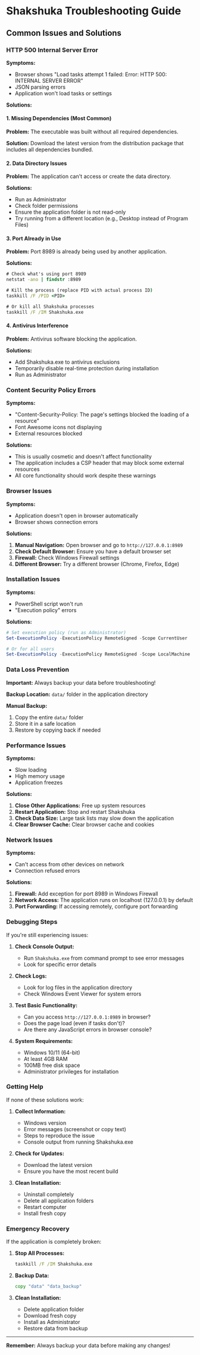 # Shakshuka Troubleshooting Guide

## Common Issues and Solutions

### HTTP 500 Internal Server Error

**Symptoms:**
- Browser shows "Load tasks attempt 1 failed: Error: HTTP 500: INTERNAL SERVER ERROR"
- JSON parsing errors
- Application won't load tasks or settings

**Solutions:**

#### 1. Missing Dependencies (Most Common)
**Problem:** The executable was built without all required dependencies.

**Solution:** Download the latest version from the distribution package that includes all dependencies bundled.

#### 2. Data Directory Issues
**Problem:** The application can't access or create the data directory.

**Solutions:**
- Run as Administrator
- Check folder permissions
- Ensure the application folder is not read-only
- Try running from a different location (e.g., Desktop instead of Program Files)

#### 3. Port Already in Use
**Problem:** Port 8989 is already being used by another application.

**Solutions:**
```cmd
# Check what's using port 8989
netstat -ano | findstr :8989

# Kill the process (replace PID with actual process ID)
taskkill /F /PID <PID>

# Or kill all Shakshuka processes
taskkill /F /IM Shakshuka.exe
```

#### 4. Antivirus Interference
**Problem:** Antivirus software blocking the application.

**Solutions:**
- Add Shakshuka.exe to antivirus exclusions
- Temporarily disable real-time protection during installation
- Run as Administrator

### Content Security Policy Errors

**Symptoms:**
- "Content-Security-Policy: The page's settings blocked the loading of a resource"
- Font Awesome icons not displaying
- External resources blocked

**Solutions:**
- This is usually cosmetic and doesn't affect functionality
- The application includes a CSP header that may block some external resources
- All core functionality should work despite these warnings

### Browser Issues

**Symptoms:**
- Application doesn't open in browser automatically
- Browser shows connection errors

**Solutions:**
1. **Manual Navigation:** Open browser and go to `http://127.0.0.1:8989`
2. **Check Default Browser:** Ensure you have a default browser set
3. **Firewall:** Check Windows Firewall settings
4. **Different Browser:** Try a different browser (Chrome, Firefox, Edge)

### Installation Issues

**Symptoms:**
- PowerShell script won't run
- "Execution policy" errors

**Solutions:**
```powershell
# Set execution policy (run as Administrator)
Set-ExecutionPolicy -ExecutionPolicy RemoteSigned -Scope CurrentUser

# Or for all users
Set-ExecutionPolicy -ExecutionPolicy RemoteSigned -Scope LocalMachine
```

### Data Loss Prevention

**Important:** Always backup your data before troubleshooting!

**Backup Location:** `data/` folder in the application directory

**Manual Backup:**
1. Copy the entire `data/` folder
2. Store it in a safe location
3. Restore by copying back if needed

### Performance Issues

**Symptoms:**
- Slow loading
- High memory usage
- Application freezes

**Solutions:**
1. **Close Other Applications:** Free up system resources
2. **Restart Application:** Stop and restart Shakshuka
3. **Check Data Size:** Large task lists may slow down the application
4. **Clear Browser Cache:** Clear browser cache and cookies

### Network Issues

**Symptoms:**
- Can't access from other devices on network
- Connection refused errors

**Solutions:**
1. **Firewall:** Add exception for port 8989 in Windows Firewall
2. **Network Access:** The application runs on localhost (127.0.0.1) by default
3. **Port Forwarding:** If accessing remotely, configure port forwarding

### Debugging Steps

If you're still experiencing issues:

1. **Check Console Output:**
   - Run `Shakshuka.exe` from command prompt to see error messages
   - Look for specific error details

2. **Check Logs:**
   - Look for log files in the application directory
   - Check Windows Event Viewer for system errors

3. **Test Basic Functionality:**
   - Can you access `http://127.0.0.1:8989` in browser?
   - Does the page load (even if tasks don't)?
   - Are there any JavaScript errors in browser console?

4. **System Requirements:**
   - Windows 10/11 (64-bit)
   - At least 4GB RAM
   - 100MB free disk space
   - Administrator privileges for installation

### Getting Help

If none of these solutions work:

1. **Collect Information:**
   - Windows version
   - Error messages (screenshot or copy text)
   - Steps to reproduce the issue
   - Console output from running Shakshuka.exe

2. **Check for Updates:**
   - Download the latest version
   - Ensure you have the most recent build

3. **Clean Installation:**
   - Uninstall completely
   - Delete all application folders
   - Restart computer
   - Install fresh copy

### Emergency Recovery

If the application is completely broken:

1. **Stop All Processes:**
   ```cmd
   taskkill /F /IM Shakshuka.exe
   ```

2. **Backup Data:**
   ```cmd
   copy "data" "data_backup"
   ```

3. **Clean Installation:**
   - Delete application folder
   - Download fresh copy
   - Install as Administrator
   - Restore data from backup

---

**Remember:** Always backup your data before making any changes!


